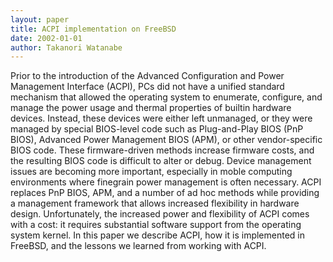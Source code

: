 ```yaml
---
layout: paper
title: ACPI implementation on FreeBSD 
date: 2002-01-01
author: Takanori Watanabe
---
```

Prior to the introduction of the Advanced Configuration and Power Management Interface (ACPI), PCs did not have a unified standard mechanism that allowed the operating system to enumerate, configure, and manage the power usage and thermal properties of builtin hardware devices. Instead, these devices were either left unmanaged, or they were managed by special BIOS-level code such as Plug-and-Play BIOS (PnP BIOS), Advanced  Power  Management  BIOS  (APM), or other vendor-specific BIOS code. These firmware-driven methods increase firmware costs, and the resulting BIOS code is difficult to alter or debug. Device management issues are  becoming more important,  especially in moble computing environments where finegrain power management is often necessary. ACPI replaces PnP BIOS, APM, and a number of ad hoc methods while providing a management framework that allows increased flexibility in hardware design. Unfortunately, the increased power and flexibility of ACPI comes with a cost: it requires substantial software support from the operating system kernel. In this paper we describe ACPI, how it is implemented in FreeBSD, and the lessons we learned from working with ACPI.
